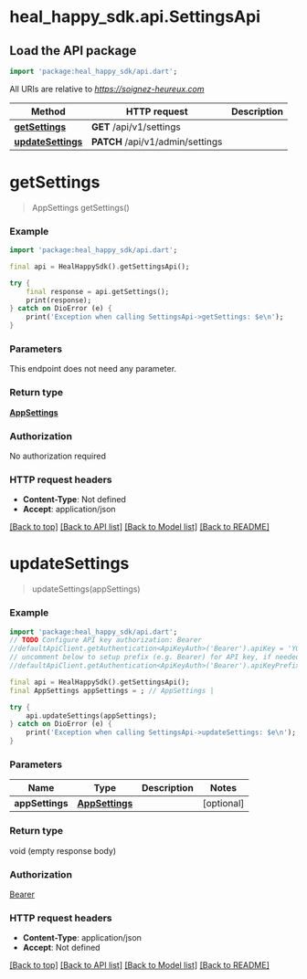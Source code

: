 # heal_happy_sdk.api.SettingsApi

## Load the API package
```dart
import 'package:heal_happy_sdk/api.dart';
```

All URIs are relative to *https://soignez-heureux.com*

Method | HTTP request | Description
------------- | ------------- | -------------
[**getSettings**](SettingsApi.md#getsettings) | **GET** /api/v1/settings | 
[**updateSettings**](SettingsApi.md#updatesettings) | **PATCH** /api/v1/admin/settings | 


# **getSettings**
> AppSettings getSettings()



### Example 
```dart
import 'package:heal_happy_sdk/api.dart';

final api = HealHappySdk().getSettingsApi();

try { 
    final response = api.getSettings();
    print(response);
} catch on DioError (e) {
    print('Exception when calling SettingsApi->getSettings: $e\n');
}
```

### Parameters
This endpoint does not need any parameter.

### Return type

[**AppSettings**](AppSettings.md)

### Authorization

No authorization required

### HTTP request headers

 - **Content-Type**: Not defined
 - **Accept**: application/json

[[Back to top]](#) [[Back to API list]](../README.md#documentation-for-api-endpoints) [[Back to Model list]](../README.md#documentation-for-models) [[Back to README]](../README.md)

# **updateSettings**
> updateSettings(appSettings)



### Example 
```dart
import 'package:heal_happy_sdk/api.dart';
// TODO Configure API key authorization: Bearer
//defaultApiClient.getAuthentication<ApiKeyAuth>('Bearer').apiKey = 'YOUR_API_KEY';
// uncomment below to setup prefix (e.g. Bearer) for API key, if needed
//defaultApiClient.getAuthentication<ApiKeyAuth>('Bearer').apiKeyPrefix = 'Bearer';

final api = HealHappySdk().getSettingsApi();
final AppSettings appSettings = ; // AppSettings | 

try { 
    api.updateSettings(appSettings);
} catch on DioError (e) {
    print('Exception when calling SettingsApi->updateSettings: $e\n');
}
```

### Parameters

Name | Type | Description  | Notes
------------- | ------------- | ------------- | -------------
 **appSettings** | [**AppSettings**](AppSettings.md)|  | [optional] 

### Return type

void (empty response body)

### Authorization

[Bearer](../README.md#Bearer)

### HTTP request headers

 - **Content-Type**: application/json
 - **Accept**: Not defined

[[Back to top]](#) [[Back to API list]](../README.md#documentation-for-api-endpoints) [[Back to Model list]](../README.md#documentation-for-models) [[Back to README]](../README.md)

